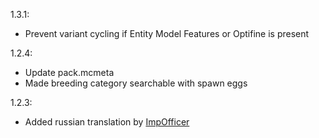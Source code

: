 1.3.1:
- Prevent variant cycling if Entity Model Features or Optifine is present

1.2.4:
- Update pack.mcmeta
- Made breeding category searchable with spawn eggs

1.2.3:
- Added russian translation by [ImpOfficer](https://github.com/ImpOfficer)